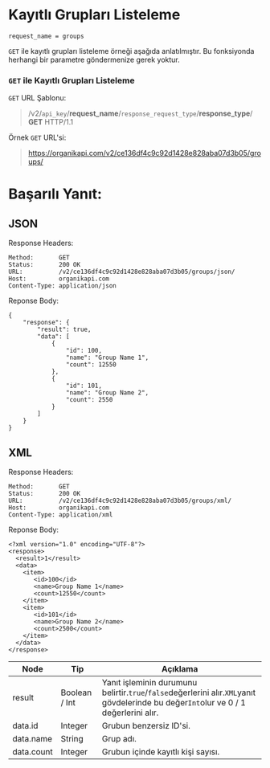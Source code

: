 # Kayıtlı Grupları Listeleme

```
request_name = groups
```

`GET` ile kayıtlı grupları listeleme örneği aşağıda anlatılmıştır. Bu fonksiyonda herhangi bir parametre göndermenize gerek yoktur.

### `GET` ile Kayıtlı Grupları Listeleme

`GET` URL Şablonu:
> /v2/`api_key`/**request_name**/`response_request_type`/**response_type**/
**GET** HTTP/1.1

Örnek `GET` URL'si:
> https://organikapi.com/v2/ce136df4c9c92d1428e828aba07d3b05/groups/

# Başarılı Yanıt:
## JSON
Response Headers:
```
Method:       GET
Status:       200 OK
URL:          /v2/ce136df4c9c92d1428e828aba07d3b05/groups/json/
Host:         organikapi.com
Content-Type: application/json
```
Reponse Body:
```
{
    "response": {
        "result": true,
        "data": [
            {
                "id": 100,
                "name": "Group Name 1",
                "count": 12550
            },
            {
                "id": 101,
                "name": "Group Name 2",
                "count": 2550
            }
        ]
    }
}
```

## XML

Response Headers:
```
Method:       GET
Status:       200 OK
URL:          /v2/ce136df4c9c92d1428e828aba07d3b05/groups/xml/
Host:         organikapi.com
Content-Type: application/xml
```
Reponse Body:
```
<?xml version="1.0" encoding="UTF-8"?>
<response>
  <result>1</result>
  <data>
    <item>
       <id>100</id>
       <name>Group Name 1</name>
       <count>12550</count>         
    </item>
    <item>
       <id>101</id>
       <name>Group Name 2</name>
       <count>2500</count>           
    </item>  
  </data>
</response>
```

|Node|Tip|Açıklama|
|-|-|-|
|result|Boolean / Int|Yanıt işleminin durumunu belirtir.`true`/`false`değerlerini alır.`XML`yanıt gövdelerinde bu değer`Int`olur ve 0 / 1 değerlerini alır.|
|data.id |Integer|Grubun benzersiz ID'si.|
|data.name|String|Grup adı.|
|data.count|Integer|Grubun içinde kayıtlı kişi sayısı.|
